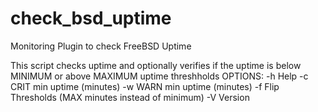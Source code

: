 # check_bsd_uptime
Monitoring Plugin to check FreeBSD Uptime


This script checks uptime and optionally verifies if the uptime
is below MINIMUM or above MAXIMUM uptime threshholds
OPTIONS:
   -h   Help
   -c   CRIT min uptime (minutes)
   -w   WARN min uptime (minutes)
   -f	Flip Thresholds (MAX minutes instead of minimum)
   -V   Version
